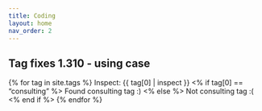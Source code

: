 ```yaml
---
title: Coding
layout: home
nav_order: 2
---
```


## Tag fixes 1.310 - using case

{% for tag in site.tags %}
  Inspect: {{ tag[0] | inspect }}
  <% if tag[0] == “consulting” %>
    Found consulting tag :)
  <% else %>
    Not consulting tag :(
  <% end if %> 
{% endfor %}